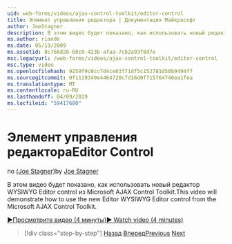 ```yaml
---
uid: web-forms/videos/ajax-control-toolkit/editor-control
title: Элемент управления редактора | Документация Майкрософт
author: JoeStagner
description: В этом видео будет показано, как использовать новый редактор WYSIWYG Editor control из Microsoft AJAX Control Toolkit.
ms.author: riande
ms.date: 05/13/2009
ms.assetid: 8c766d28-60c0-423b-afaa-7cb2a93f8d7e
msc.legacyurl: /web-forms/videos/ajax-control-toolkit/editor-control
msc.type: video
ms.openlocfilehash: 9259f9c0cc7d4ce03f71df5c152781d50b9494f7
ms.sourcegitcommit: 0f1119340e4464720cfd16d0ff15764746ea1fea
ms.translationtype: MT
ms.contentlocale: ru-RU
ms.lasthandoff: 04/09/2019
ms.locfileid: "59417680"
---
```

# <a name="editor-control"></a><span data-ttu-id="7f679-103">Элемент управления редактора</span><span class="sxs-lookup"><span data-stu-id="7f679-103">Editor Control</span></span>

<span data-ttu-id="7f679-104">по [(Joe Stagner)](https://github.com/JoeStagner)</span><span class="sxs-lookup"><span data-stu-id="7f679-104">by [Joe Stagner](https://github.com/JoeStagner)</span></span>

<span data-ttu-id="7f679-105">В этом видео будет показано, как использовать новый редактор WYSIWYG Editor control из Microsoft AJAX Control Toolkit.</span><span class="sxs-lookup"><span data-stu-id="7f679-105">This video will demonstrate how to use the new Editor WYSIWYG Editor control from the Microsoft AJAX Control Toolkit.</span></span>

[<span data-ttu-id="7f679-106">&#9654;Просмотрите видео (4 минуты)</span><span class="sxs-lookup"><span data-stu-id="7f679-106">&#9654; Watch video (4 minutes)</span></span>](https://channel9.msdn.com/Blogs/ASP-NET-Site-Videos/editor-control)

> [!div class="step-by-step"]
> <span data-ttu-id="7f679-107">[Назад](combo-box.md)
> [Вперед](editor-control-custom.md)</span><span class="sxs-lookup"><span data-stu-id="7f679-107">[Previous](combo-box.md)
[Next](editor-control-custom.md)</span></span>
